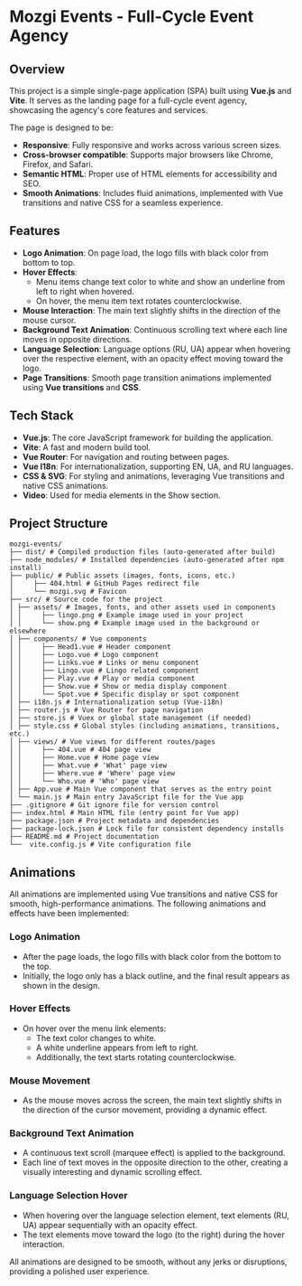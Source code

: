 # Mozgi Events - Full-Cycle Event Agency

## Overview

This project is a simple single-page application (SPA) built using **Vue.js** and **Vite**. It serves as the landing page for a full-cycle event agency, showcasing the agency's core features and services.

The page is designed to be:
- **Responsive**: Fully responsive and works across various screen sizes.
- **Cross-browser compatible**: Supports major browsers like Chrome, Firefox, and Safari.
- **Semantic HTML**: Proper use of HTML elements for accessibility and SEO.
- **Smooth Animations**: Includes fluid animations, implemented with Vue transitions and native CSS for a seamless experience.

## Features

- **Logo Animation**: On page load, the logo fills with black color from bottom to top.
- **Hover Effects**:
  - Menu items change text color to white and show an underline from left to right when hovered.
  - On hover, the menu item text rotates counterclockwise.
- **Mouse Interaction**: The main text slightly shifts in the direction of the mouse cursor.
- **Background Text Animation**: Continuous scrolling text where each line moves in opposite directions.
- **Language Selection**: Language options (RU, UA) appear when hovering over the respective element, with an opacity effect moving toward the logo.
- **Page Transitions**: Smooth page transition animations implemented using **Vue transitions** and **CSS**.

## Tech Stack

- **Vue.js**: The core JavaScript framework for building the application.
- **Vite**: A fast and modern build tool.
- **Vue Router**: For navigation and routing between pages.
- **Vue I18n**: For internationalization, supporting EN, UA, and RU languages.
- **CSS & SVG**: For styling and animations, leveraging Vue transitions and native CSS animations.
- **Video**: Used for media elements in the Show section.

## Project Structure

```arduino
mozgi-events/
├── dist/ # Compiled production files (auto-generated after build)
├── node_modules/ # Installed dependencies (auto-generated after npm install)
├── public/ # Public assets (images, fonts, icons, etc.)
│     ├── 404.html # GitHub Pages redirect file
│     └── mozgi.svg # Favicon
├── src/ # Source code for the project
│ ├── assets/ # Images, fonts, and other assets used in components
│ │     ├── lingo.png # Example image used in your project
│ │     └── show.png # Example image used in the background or elsewhere
│ ├── components/ # Vue components
│ │     ├── Head1.vue # Header component
│ │     ├── Logo.vue # Logo component
│ │     ├── Links.vue # Links or menu component
│ │     ├── Lingo.vue # Lingo related component
│ │     ├── Play.vue # Play or media component
│ │     ├── Show.vue # Show or media display component
│ │     └── Spot.vue # Specific display or spot component
│ ├── i18n.js # Internationalization setup (Vue-i18n)
│ ├── router.js # Vue Router for page navigation
│ ├── store.js # Vuex or global state management (if needed)
│ ├── style.css # Global styles (including animations, transitions, etc.)
│ ├── views/ # Vue views for different routes/pages
│ │     ├── 404.vue # 404 page view
│ │     ├── Home.vue # Home page view
│ │     ├── What.vue # 'What' page view
│ │     ├── Where.vue # 'Where' page view
│ │     └── Who.vue # 'Who' page view
│ ├── App.vue # Main Vue component that serves as the entry point
│ └── main.js # Main entry JavaScript file for the Vue app
├── .gitignore # Git ignore file for version control
├── index.html # Main HTML file (entry point for Vue app)
├── package.json # Project metadata and dependencies
├── package-lock.json # Lock file for consistent dependency installs
├── README.md # Project documentation
└──  vite.config.js # Vite configuration file
```

## Animations

All animations are implemented using Vue transitions and native CSS for smooth, high-performance animations. The following animations and effects have been implemented:

### Logo Animation
- After the page loads, the logo fills with black color from the bottom to the top.
- Initially, the logo only has a black outline, and the final result appears as shown in the design.

### Hover Effects
- On hover over the menu link elements:
  - The text color changes to white.
  - A white underline appears from left to right.
  - Additionally, the text starts rotating counterclockwise.

### Mouse Movement
- As the mouse moves across the screen, the main text slightly shifts in the direction of the cursor movement, providing a dynamic effect.

### Background Text Animation
- A continuous text scroll (marquee effect) is applied to the background.
- Each line of text moves in the opposite direction to the other, creating a visually interesting and dynamic scrolling effect.

### Language Selection Hover
- When hovering over the language selection element, text elements (RU, UA) appear sequentially with an opacity effect.
- The text elements move toward the logo (to the right) during the hover interaction.

All animations are designed to be smooth, without any jerks or disruptions, providing a polished user experience.
